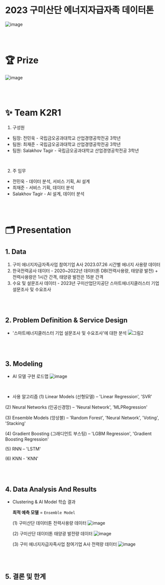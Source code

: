 # 2023 구미산단 에너지자급자족 데이터톤
 
![image](https://github.com/jaejunchoe/2023-Gumi-Industrial-Complex-Energy-Self-Sufficiency-Datathon/assets/157339263/73e027be-996b-4158-a8f6-0156e6bbca57)

<br/><br/>

# 🏆 Prize
![image](https://github.com/jaejunchoe/2023-Gumi-Industrial-Complex-Energy-Self-Sufficiency-Datathon/assets/157339263/675b8911-d60c-4c34-885f-772a588fed9c)

<br/><br/>

# ✨ Team K2R1
1. 구성원
* 팀장: 전민욱 - 국립금오공과대학교 산업경영공학전공 3학년
* 팀원: 최재준 - 국립금오공과대학교 산업경영공학전공 3학년 
* 팀원: Salakhov Tagir - 국립금오공과대학교 산업경영공학전공 3학년

<br/>

2. 주 임무
* 전민욱 - 데이터 분석, 서비스 기획, AI 설계
* 최재준 - 서비스 기획, 데이터 분석
* Salakhov Tagir - AI 설계, 데이터 분석

<br/><br/>

# 🗂 Presentation
## 1. Data
1. 구미 에너지자급자족사업 참여기업 A사 2023.07.26 시간별 에너지 사용량 데이터
2. 한국전력공사 데이터 - 2020~2022년 데이터톤 DB(전력사용량, 태양광 발전) + 전력사용량은 1시간 간격, 태양광 발전은 15분 간격
3. 수요 및 설문조사 데이터 - 2023년 구미산업단지공단 스마트에너지클러스터 기업 설문조사 및 수요조사 

<br/><br/>
## 2. Problem Definition & Service Design
- '스마트에너지클러스터 기업 설문조사 및 수요조사'에 대한 분석
![그림2](https://github.com/jaejunchoe/2023-Gumi-Industrial-Complex-Energy-Self-Sufficiency-Datathon/assets/157339263/263efd29-44fa-4133-be35-2c3102746fa1)

<br/><br/>
## 3. Modeling
- AI 모델 구현 로드맵
![image](https://github.com/jaejunchoe/2023-Gumi-Industrial-Complex-Energy-Self-Sufficiency-Datathon/assets/157339263/b790f4db-db7f-46ac-b2f4-7a73f2e42b43)

<br/>

- 사용 알고리즘
(1) Linear Models (선형모델) – 'Linear Regression', 'SVR'

(2) Neural Networks (인공신경망) – 'Neural Network', 'MLPRegression'

(3) Ensemble Models (앙상블) – 'Random Forest', 'Neural Network', 'Voting', 'Stacking'

(4) Gradient Boosting (그래디언트 부스팅) – 'LGBM Regression', 'Gradient Boosting Regression'

(5) RNN – 'LSTM'

(6) KNN - 'KNN'

<br/><br/>
## 4. Data Analysis And Results 
- Clustering & AI Model 학습 결과

  **최적 예측 모델** = `Ensemble Model` 


     (1) 구미산단 데이터톤 전력사용량 데이터
     ![image](https://github.com/jaejunchoe/2023-Gumi-Industrial-Complex-Energy-Self-Sufficiency-Datathon/assets/157339263/4c01505b-8f5a-4e1f-882f-9826820a92cd)



     (2) 구미산단 데이터톤 태양광 발전량 데이터
     ![image](https://github.com/jaejunchoe/2023-Gumi-Industrial-Complex-Energy-Self-Sufficiency-Datathon/assets/157339263/3271426a-e849-440e-bb21-a1c0e6078cbb)



     (3) 구미 에너지자급자족사업 참여기업 A사 전력량 데이터
     ![image](https://github.com/jaejunchoe/2023-Gumi-Industrial-Complex-Energy-Self-Sufficiency-Datathon/assets/157339263/81966e72-1443-41c7-b2b9-28e19919435f)

<br/><br/>
## 5. 결론 및 한계




